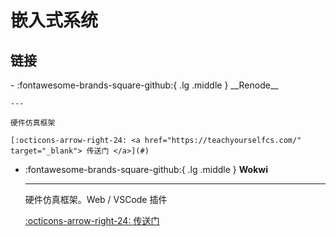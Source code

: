 # 嵌入式系统

## 链接

<div class="grid cards" markdown>
-   :fontawesome-brands-square-github:{ .lg .middle } __Renode__

    ---

    硬件仿真框架

    [:octicons-arrow-right-24: <a href="https://teachyourselfcs.com/" target="_blank"> 传送门 </a>](#)

-   :fontawesome-brands-square-github:{ .lg .middle } __Wokwi__

    ---

    硬件仿真框架。Web / VSCode 插件

    [:octicons-arrow-right-24: <a href="https://wokwi.com/" target="_blank"> 传送门 </a>](#)

</div>
